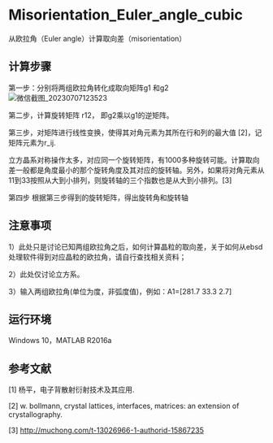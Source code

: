 # Misorientation_Euler_angle_cubic
从欧拉角（Euler angle）计算取向差（misorientation）

## 计算步骤
第一步：分别将两组欧拉角转化成取向矩阵g1 和g2
![微信截图_20230707123523](https://github.com/JunHuaBai96/Misorientation_Euler_angle_cubic/assets/102909786/6106804d-4a12-4bac-8278-8659007a9eb4)

第二步，计算旋转矩阵 r12， 即g2乘以g1的逆矩阵。

第三步，对矩阵进行线性变换，使得其对角元素为其所在行和列的最大值 [2]，记矩阵元素为r_ij.

立方晶系对称操作太多，对应同一个旋转矩阵，有1000多种旋转可能。计算取向差一般都是角度最小的那个旋转角度及其对应的旋转轴。另外，如果将对角元素从11到33按照从大到小排列，则旋转轴的三个指数也是从大到小排列。[3]

第四步 根据第三步得到的旋转矩阵，得出旋转角和旋转轴

## 注意事项
1）此处只是讨论已知两组欧拉角之后，如何计算晶粒的取向差，关于如何从ebsd处理软件得到对应晶粒的欧拉角，请自行查找相关资料；

2）此处仅讨论立方系。

3）输入两组欧拉角(单位为度，非弧度值)，例如：A1=[281.7 33.3 2.7]

## 运行环境
Windows 10，MATLAB R2016a

## 参考文献
[1] 杨平，电子背散射衍射技术及其应用.

[2] w. bollmann, crystal lattices, interfaces, matrices: an extension of crystallography.

[3] http://muchong.com/t-13026966-1-authorid-15867235
